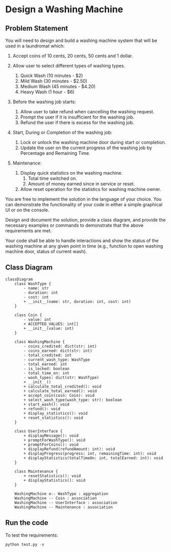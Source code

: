 # Design a Washing Machine

## Problem Statement

You will need to design and build a washing machine system that will be used in a laundromat which:

1. Accept coins of 10 cents, 20 cents, 50 cents and 1 dollar.

2. Allow user to select different types of washing types.
   1. Quick Wash (10 minutes - $2)
   2. Mild Wash (30 minutes - $2.50)
   3. Medium Wash (45 minutes - $4.20)
   4. Heavy Wash (1 hour - $6)

3. Before the washing job starts:
   1. Allow user to take refund when cancelling the washing request.
   2. Prompt the user if it is insufficient for the washing job.
   3. Refund the user if there is excess for the washing job.

4. Start, During or Completion of the washing job:
   1. Lock or unlock the washing machine door during start or completion.
   2. Update the user on the current progress of the washing job by Percentage and Remaining Time.

5. Maintenance:
   1. Display quick statistics on the washing machine.
      1. Total time switched on.
      2. Amount of money earned since in service or reset.
   2. Allow reset operation for the statistics for washing machine owner.

You are free to implement the solution in the language of your choice. You can demonstrate the functionality of your code in either a simple graphical UI or on the console.

Design and document the solution, provide a class diagram, and provide the necessary examples or commands to demonstrate that the above requirements are met.

Your code shall be able to handle interactions and show the status of the washing machine at any given point in time (e.g., function to open washing machine door, status of current wash).

## Class Diagram

```mermaid
classDiagram
    class WashType {
        - name: str
        - duration: int
        - cost: int
        + __init__(name: str, duration: int, cost: int)
    }

    class Coin {
        - value: int
        + ACCEPTED_VALUES: int[]
        + __init__(value: int)
    }

    class WashingMachine {
        - coins_credited: dict(str: int)
        - coins_earned: dict(str: int)
        - total_credited: int
        - current_wash_type: WashType
        - total_earned: int
        - is_locked: boolean
        - total_time_on: int
        - wash_types: dict(str: WashType)
        + __init__()
        + calculate_total_credited(): void
        + calculate_total_earned(): void
        + accept_coin(coin: Coin): void
        + select_wash_type(wash_type: str): boolean
        + start_wash(): void
        + refund(): void
        + display_statistics(): void
        + reset_statistics(): void
    }

    class UserInterface {
        + displayMessage(): void
        + promptForWashType(): void
        + promptForCoins(): void
        + displayRefund(refundAmount: int): void
        + displayProgress(progress: int, remainingTime: int): void
        + displayStatistics(totalTimeOn: int, totalEarned: int): void
    }

    class Maintenance {
        + resetStatistics(): void
        + displayStatistics(): void
    }

    WashingMachine o-- WashType : aggregation
    WashingMachine -- Coin : association
    WashingMachine -- UserInterface : association
    WashingMachine -- Maintenance : association
```

## Run the code

To test the requirements:

```python
python test.py -v
```
